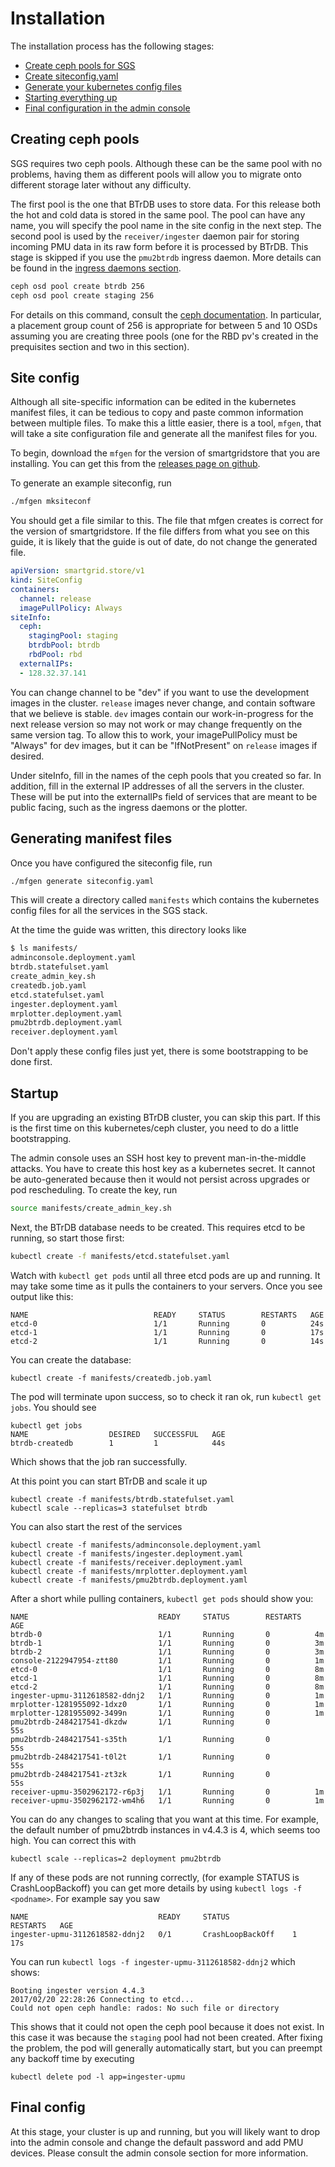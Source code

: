 # Installation

The installation process has the following stages:

- [Create ceph pools for SGS](#creating-ceph-pools)
- [Create siteconfig.yaml](#site-config)
- [Generate your kubernetes config files](#generating-manifest-files)
- [Starting everything up](#startup)
- [Final configuration in the admin console](#final-config)

## Creating ceph pools

SGS requires two ceph pools. Although these can be the same
pool with no problems, having them as different pools will allow you
to migrate onto different storage later without any difficulty.

The first pool is the one that BTrDB uses to store data. For this release
both the hot and cold data is stored in the same pool. The pool can have any
name, you will specify the pool name in the site config in the next step.
The second pool is used by the `receiver/ingester` daemon pair for storing incoming PMU data in its raw form before
it is processed by BTrDB. This stage is skipped if you use the `pmu2btrdb` ingress daemon. More details
can be found in the [ingress daemons section](ingressdaemons.md).

```bash
ceph osd pool create btrdb 256
ceph osd pool create staging 256
```

For details on this command, consult the [ceph documentation](http://docs.ceph.com/docs/jewel/rados/operations/pools/).
In particular, a placement group count of 256 is appropriate for between 5 and 10 OSDs assuming you are creating three
pools (one for the RBD pv's created in the prequisites section and two in this section).

## Site config

Although all site-specific information can be edited in the kubernetes manifest files, it can be tedious
to copy and paste common information between multiple files. To make this a little easier, there is a tool,
`mfgen`, that will take a site configuration file and generate all the manifest files for you.

To begin, download the `mfgen` for the version of smartgridstore that you are installing. You can get this
from the [releases page on github](https://github.com/immesys/smartgridstore/releases).

To generate an example siteconfig, run

```bash
./mfgen mksiteconf
```

You should get a file similar to this. The file that mfgen creates is correct for the version of smartgridstore. If
the file differs from what you see on this guide, it is likely that the guide is out of date, do not change the generated
file.

```yaml
apiVersion: smartgrid.store/v1
kind: SiteConfig
containers:
  channel: release
  imagePullPolicy: Always
siteInfo:
  ceph:
    stagingPool: staging
    btrdbPool: btrdb
    rbdPool: rbd
  externalIPs:
  - 128.32.37.141
```

You can change channel to be "dev" if you want to use the development images in the cluster. `release` images never change, and contain software that we believe is stable. `dev` images contain our work-in-progress for the next release version so may not work or may change frequently on the same version tag. To allow this to work, your imagePullPolicy must be "Always" for dev images, but it can be "IfNotPresent" on `release` images if desired.

Under siteInfo, fill in the names of the ceph pools that you created so far. In addition, fill in the external IP addresses of all the servers in the cluster. These will be put into the externalIPs field of services that are meant to be public facing, such as the ingress daemons or the plotter.

## Generating manifest files

Once you have configured the siteconfig file, run

```bash
./mfgen generate siteconfig.yaml
```

This will create a directory called `manifests` which contains the kubernetes config files for all the services in the SGS stack.

At the time the guide was written, this directory looks like

```bash
$ ls manifests/
adminconsole.deployment.yaml
btrdb.statefulset.yaml
create_admin_key.sh
createdb.job.yaml
etcd.statefulset.yaml
ingester.deployment.yaml
mrplotter.deployment.yaml
pmu2btrdb.deployment.yaml
receiver.deployment.yaml
```

Don't apply these config files just yet, there is some bootstrapping to be done first.

## Startup

If you are upgrading an existing BTrDB cluster, you can skip this part. If this is the first time on this kubernetes/ceph cluster, you need to do a little bootstrapping.

The admin console uses an SSH host key to prevent man-in-the-middle attacks. You have to create this host key as a kubernetes secret.
It cannot be auto-generated because then it would not persist across upgrades or pod rescheduling. To create the key, run

```bash
source manifests/create_admin_key.sh
```

Next, the BTrDB database needs to be created. This requires etcd to be running, so start those first:

```bash
kubectl create -f manifests/etcd.statefulset.yaml
```

Watch with `kubectl get pods` until all three etcd pods are up and running. It may take some time as it pulls the containers to your servers. Once you see output like this:

```
NAME                            READY     STATUS        RESTARTS   AGE
etcd-0                          1/1       Running       0          24s
etcd-1                          1/1       Running       0          17s
etcd-2                          1/1       Running       0          14s
```

You can create the database:

```
kubectl create -f manifests/createdb.job.yaml
```

The pod will terminate upon success, so to check it ran ok, run `kubectl get jobs`. You should see

```
kubectl get jobs
NAME                  DESIRED   SUCCESSFUL   AGE
btrdb-createdb        1         1            44s
```

Which shows that the job ran successfully.

At this point you can start BTrDB and scale it up
```
kubectl create -f manifests/btrdb.statefulset.yaml
kubectl scale --replicas=3 statefulset btrdb
```

You can also start the rest of the services
```
kubectl create -f manifests/adminconsole.deployment.yaml
kubectl create -f manifests/ingester.deployment.yaml
kubectl create -f manifests/receiver.deployment.yaml
kubectl create -f manifests/mrplotter.deployment.yaml
kubectl create -f manifests/pmu2btrdb.deployment.yaml
```

After a short while pulling containers, `kubectl get pods` should show you:

```
NAME                             READY     STATUS        RESTARTS   AGE
btrdb-0                          1/1       Running       0          4m
btrdb-1                          1/1       Running       0          3m
btrdb-2                          1/1       Running       0          3m
console-2122947954-ztt80         1/1       Running       0          1m
etcd-0                           1/1       Running       0          8m
etcd-1                           1/1       Running       0          8m
etcd-2                           1/1       Running       0          8m
ingester-upmu-3112618582-ddnj2   1/1       Running       0          1m
mrplotter-1281955092-1dxz0       1/1       Running       0          1m
mrplotter-1281955092-3499n       1/1       Running       0          1m
pmu2btrdb-2484217541-dkzdw       1/1       Running       0          55s
pmu2btrdb-2484217541-s35th       1/1       Running       0          55s
pmu2btrdb-2484217541-t0l2t       1/1       Running       0          55s
pmu2btrdb-2484217541-zt3zk       1/1       Running       0          55s
receiver-upmu-3502962172-r6p3j   1/1       Running       0          1m
receiver-upmu-3502962172-wm4h6   1/1       Running       0          1m
```

You can do any changes to scaling that you want at this time. For example, the
default number of pmu2btrdb instances in v4.4.3 is 4, which seems too high. You
can correct this with

```
kubectl scale --replicas=2 deployment pmu2btrdb
```

If any of these pods are not running correctly, (for example STATUS is CrashLoopBackoff) you
can get more details by using `kubectl logs -f <podname>`. For example say you saw

```
NAME                             READY     STATUS              RESTARTS   AGE
ingester-upmu-3112618582-ddnj2   0/1       CrashLoopBackOff    1          17s
```

You can run `kubectl logs -f ingester-upmu-3112618582-ddnj2` which shows:

```
Booting ingester version 4.4.3
2017/02/20 22:28:26 Connecting to etcd...
Could not open ceph handle: rados: No such file or directory
```

This shows that it could not open the ceph pool because it does not exist. In this
case it was because the `staging` pool had not been created. After fixing the problem,
the pod will generally automatically start, but you can preempt any backoff time
by executing

```
kubectl delete pod -l app=ingester-upmu
```

## Final config

At this stage, your cluster is up and running, but you will likely want to drop into
the admin console and change the default password and add PMU devices. Please consult the
admin console section for more information.
